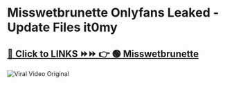 
 # Misswetbrunette Onlyfans Leaked - Update Files it0my

## <h2><a href="https://clipsfans.com/Misswetbrunette&ref=git">🔗 Click to LINKS ⏩⏩ 👉 🟢 Misswetbrunette </a></h2>

<a href="https://clipsfans.com/Misswetbrunette&ref=git" rel="nofollow" data-target="animated-image.originalLink"><img src="https://i.ibb.co.com/xMMVF88/686577567.gif" alt="Viral Video Original" style="max-width: 100%; display: inline-block;" data-target="animated-image.originalImage"></a>

